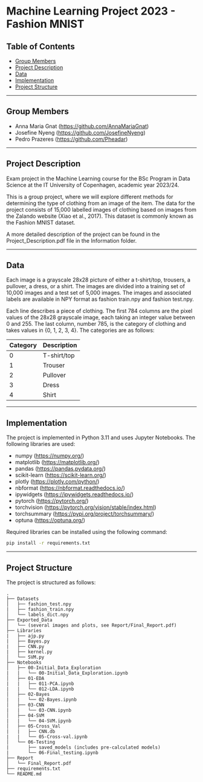 # Machine Learning Project 2023 - Fashion MNIST

## Table of Contents
- [Group Members](#group-members)
- [Project Description](#project-description)
- [Data](#data)
- [Implementation](#implementation)
- [Project Structure](#project-structure)

---

## Group Members
- Anna Maria Gnat (https://github.com/AnnaMariaGnat)
- Josefine Nyeng (https://github.com/JosefineNyeng)
- Pedro Prazeres (https://github.com/Pheadar)

---

## Project Description
Exam project in the Machine Learning course for the BSc Program in Data Science at the IT University of Copenhagen, academic year 2023/24.

This is a group project, where we will explore different methods for determining the type of clothing from an
image of the item. The data for the project consists of 15,000 labelled images of clothing based on images from
the Zalando website (Xiao et al., 2017). This dataset is commonly known as the Fashion MNIST dataset.

A more detailed description of the project can be found in the Project_Description.pdf file in the Information folder.

---

## Data
Each image is a grayscale 28x28 picture of either a t-shirt/top, trousers, a pullover, a dress, or a shirt. The images are divided into a training set of 10,000 images and a test set of 5,000 images. The images and associated labels are available in NPY format as fashion train.npy and fashion test.npy.

Each line describes a piece of clothing. The first 784 columns are the pixel values of the 28x28 grayscale image, each taking an integer value between 0 and 255. The last column, number 785, is the category of clothing and takes values in {0, 1, 2, 3, 4}. The categories are as follows:

| Category | Description |
| --- | --- |
| 0 | T-shirt/top |
| 1 | Trouser |
| 2 | Pullover |
| 3 | Dress |
| 4 | Shirt |

---

## Implementation
The project is implemented in Python 3.11 and uses Jupyter Notebooks. The following libraries are used:
- numpy (https://numpy.org/)
- matplotlib (https://matplotlib.org/)
- pandas (https://pandas.pydata.org/)
- scikit-learn (https://scikit-learn.org/)
- plotly (https://plotly.com/python/)
- nbformat (https://nbformat.readthedocs.io/)
- ipywidgets (https://ipywidgets.readthedocs.io/)
- pytorch (https://pytorch.org/)
- torchvision (https://pytorch.org/vision/stable/index.html)
- torchsummary (https://pypi.org/project/torchsummary/)
- optuna (https://optuna.org/)

Required libraries can be installed using the following command:
```bash
pip install -r requirements.txt
```

---

## Project Structure
The project is structured as follows:
```
.
├── Datasets
│   ├── fashion_test.npy
|   ├── fashion_train.npy
│   └── labels_dict.npy
├── Exported_Data
│   └── (several images and plots, see Report/Final_Report.pdf)
├── Libraries
|   ├── ajp.py
|   ├── Bayes.py
|   ├── CNN.py
|   ├── kernel.py
│   └── SVM.py
├── Notebooks
│   ├── 00-Initial_Data_Exploration
|   |   └── 00-Initial_Data_Exploration.ipynb
│   ├── 01-EDA
|   |   ├── 011-PCA.ipynb
|   |   └── 012-LDA.ipynb
│   ├── 02-Bayes
|   |   └── 02-Bayes.ipynb
│   ├── 03-CNN
|   |   └── 03-CNN.ipynb
│   ├── 04-SVM
|   |   └── 04-SVM.ipynb
│   ├── 05-Cross_Val
|   |   ├── CNN.db
|   |   └── 05-Cross-val.ipynb
│   └── 06-Testing
|       ├── saved_models (includes pre-calculated models)
|       └── 06-Final_testing.ipynb
├── Report
│   └── Final_Report.pdf
├── requirements.txt
└── README.md
```